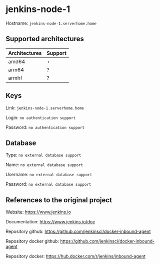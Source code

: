 # jenkins-node-1

Hostname: `jenkins-node-1.serverhome.home`

## Supported architectures

| Architectures | Support |
| :------------ | :------ |
| amd64         | +       |
| arm64         | ?       |
| armhf         | ?       |

## Keys

Link: `jenkins-node-1.serverhome.home`

Login: `no authentication support`

Password: `no authentication support`

## Database

Type: `no external database support`

Name: `no external database support`

Username: `no external database support`

Password: `no external database support`

## References to the original project

Website: https://www.jenkins.io

Documentation: https://www.jenkins.io/doc

Repository github: https://github.com/jenkinsci/docker-inbound-agent

Repository docker github: https://github.com/jenkinsci/docker-inbound-agent

Repository docker: https://hub.docker.com/r/jenkins/inbound-agent
